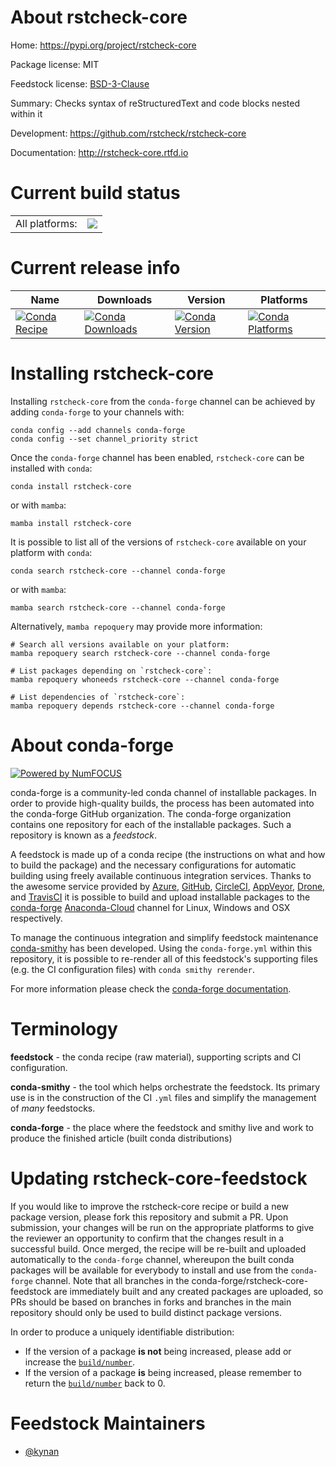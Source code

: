 About rstcheck-core
===================

Home: https://pypi.org/project/rstcheck-core

Package license: MIT

Feedstock license: [BSD-3-Clause](https://github.com/conda-forge/rstcheck-core-feedstock/blob/main/LICENSE.txt)

Summary: Checks syntax of reStructuredText and code blocks nested within it

Development: https://github.com/rstcheck/rstcheck-core

Documentation: http://rstcheck-core.rtfd.io

Current build status
====================


<table><tr><td>All platforms:</td>
    <td>
      <a href="https://dev.azure.com/conda-forge/feedstock-builds/_build/latest?definitionId=16761&branchName=main">
        <img src="https://dev.azure.com/conda-forge/feedstock-builds/_apis/build/status/rstcheck-core-feedstock?branchName=main">
      </a>
    </td>
  </tr>
</table>

Current release info
====================

| Name | Downloads | Version | Platforms |
| --- | --- | --- | --- |
| [![Conda Recipe](https://img.shields.io/badge/recipe-rstcheck--core-green.svg)](https://anaconda.org/conda-forge/rstcheck-core) | [![Conda Downloads](https://img.shields.io/conda/dn/conda-forge/rstcheck-core.svg)](https://anaconda.org/conda-forge/rstcheck-core) | [![Conda Version](https://img.shields.io/conda/vn/conda-forge/rstcheck-core.svg)](https://anaconda.org/conda-forge/rstcheck-core) | [![Conda Platforms](https://img.shields.io/conda/pn/conda-forge/rstcheck-core.svg)](https://anaconda.org/conda-forge/rstcheck-core) |

Installing rstcheck-core
========================

Installing `rstcheck-core` from the `conda-forge` channel can be achieved by adding `conda-forge` to your channels with:

```
conda config --add channels conda-forge
conda config --set channel_priority strict
```

Once the `conda-forge` channel has been enabled, `rstcheck-core` can be installed with `conda`:

```
conda install rstcheck-core
```

or with `mamba`:

```
mamba install rstcheck-core
```

It is possible to list all of the versions of `rstcheck-core` available on your platform with `conda`:

```
conda search rstcheck-core --channel conda-forge
```

or with `mamba`:

```
mamba search rstcheck-core --channel conda-forge
```

Alternatively, `mamba repoquery` may provide more information:

```
# Search all versions available on your platform:
mamba repoquery search rstcheck-core --channel conda-forge

# List packages depending on `rstcheck-core`:
mamba repoquery whoneeds rstcheck-core --channel conda-forge

# List dependencies of `rstcheck-core`:
mamba repoquery depends rstcheck-core --channel conda-forge
```


About conda-forge
=================

[![Powered by
NumFOCUS](https://img.shields.io/badge/powered%20by-NumFOCUS-orange.svg?style=flat&colorA=E1523D&colorB=007D8A)](https://numfocus.org)

conda-forge is a community-led conda channel of installable packages.
In order to provide high-quality builds, the process has been automated into the
conda-forge GitHub organization. The conda-forge organization contains one repository
for each of the installable packages. Such a repository is known as a *feedstock*.

A feedstock is made up of a conda recipe (the instructions on what and how to build
the package) and the necessary configurations for automatic building using freely
available continuous integration services. Thanks to the awesome service provided by
[Azure](https://azure.microsoft.com/en-us/services/devops/), [GitHub](https://github.com/),
[CircleCI](https://circleci.com/), [AppVeyor](https://www.appveyor.com/),
[Drone](https://cloud.drone.io/welcome), and [TravisCI](https://travis-ci.com/)
it is possible to build and upload installable packages to the
[conda-forge](https://anaconda.org/conda-forge) [Anaconda-Cloud](https://anaconda.org/)
channel for Linux, Windows and OSX respectively.

To manage the continuous integration and simplify feedstock maintenance
[conda-smithy](https://github.com/conda-forge/conda-smithy) has been developed.
Using the ``conda-forge.yml`` within this repository, it is possible to re-render all of
this feedstock's supporting files (e.g. the CI configuration files) with ``conda smithy rerender``.

For more information please check the [conda-forge documentation](https://conda-forge.org/docs/).

Terminology
===========

**feedstock** - the conda recipe (raw material), supporting scripts and CI configuration.

**conda-smithy** - the tool which helps orchestrate the feedstock.
                   Its primary use is in the construction of the CI ``.yml`` files
                   and simplify the management of *many* feedstocks.

**conda-forge** - the place where the feedstock and smithy live and work to
                  produce the finished article (built conda distributions)


Updating rstcheck-core-feedstock
================================

If you would like to improve the rstcheck-core recipe or build a new
package version, please fork this repository and submit a PR. Upon submission,
your changes will be run on the appropriate platforms to give the reviewer an
opportunity to confirm that the changes result in a successful build. Once
merged, the recipe will be re-built and uploaded automatically to the
`conda-forge` channel, whereupon the built conda packages will be available for
everybody to install and use from the `conda-forge` channel.
Note that all branches in the conda-forge/rstcheck-core-feedstock are
immediately built and any created packages are uploaded, so PRs should be based
on branches in forks and branches in the main repository should only be used to
build distinct package versions.

In order to produce a uniquely identifiable distribution:
 * If the version of a package **is not** being increased, please add or increase
   the [``build/number``](https://docs.conda.io/projects/conda-build/en/latest/resources/define-metadata.html#build-number-and-string).
 * If the version of a package **is** being increased, please remember to return
   the [``build/number``](https://docs.conda.io/projects/conda-build/en/latest/resources/define-metadata.html#build-number-and-string)
   back to 0.

Feedstock Maintainers
=====================

* [@kynan](https://github.com/kynan/)

